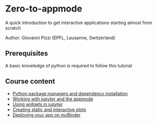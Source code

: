 # Zero-to-appmode
A quick introduction to get interactive applications starting almost from scratch

Author: Giovanni Pizzi (EPFL, Lausanne, Switzerland)

## Prerequisites
A basic knowledge of python is required to follow this tutorial

## Course content
- [Python package managers and dependency installation](./package-managers)
- [Working with jupyter and the appmode](./jupyter-and-appmode)
- [Using widgets in jupyter](./widgets)
- [Creating static and interactive plots](./plotting)
- [Deploying your app on myBinder](./mybinder)
